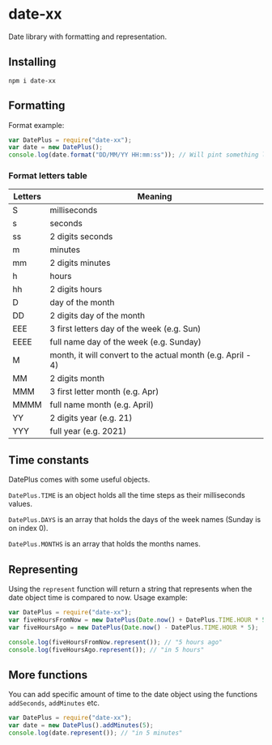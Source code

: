 # date-xx

Date library with formatting and representation.

## Installing
```
npm i date-xx
```

## Formatting
Format example:
```js
var DatePlus = require("date-xx");
var date = new DatePlus();
console.log(date.format("DD/MM/YY HH:mm:ss")); // Will pint something like 17/08/21 15:40
```
### Format letters table
| Letters | Meaning                                                     |
|---------|-------------------------------------------------------------|
| S       | milliseconds                                                |
| s       | seconds                                                     |
| ss      | 2 digits seconds                                            |
| m       | minutes                                                     |
| mm      | 2 digits minutes                                            |
| h       | hours                                                       |
| hh      | 2 digits hours                                              |
| D       | day of the month                                            |
| DD      | 2 digits day of the month                                   |
| EEE     | 3 first letters day of the week (e.g. Sun)                  |
| EEEE    | full name day of the week (e.g. Sunday)                     |
| M       | month, it will convert to the actual month (e.g. April - 4) |
| MM      | 2 digits month                                              |
| MMM     | 3 first letter month (e.g. Apr)                             |
| MMMM    | full name month (e.g. April)                                |
| YY      | 2 digits year (e.g. 21)                                     |
| YYY     | full year (e.g. 2021)                                       |

## Time constants
DatePlus comes with some useful objects.

`DatePlus.TIME` is an object holds all the time steps as their milliseconds values.

`DatePlus.DAYS` is an array that holds the days of the week names (Sunday is on index 0).

`DatePlus.MONTHS` is an array that holds the months names.


## Representing
Using the `represent` function will return a string that represents when the date object time is compared to now.
Usage example:
```js
var DatePlus = require("date-xx");
var fiveHoursFromNow = new DatePlus(Date.now() + DatePlus.TIME.HOUR * 5);
var fiveHoursAgo = new DatePlus(Date.now() - DatePlus.TIME.HOUR * 5);

console.log(fiveHoursFromNow.represent()); // "5 hours ago"
console.log(fiveHoursAgo.represent()); // "in 5 hours"
```

## More functions
You can add specific amount of time to the date object using the functions `addSeconds`, `addMinutes` etc.
```js
var DatePlus = require("date-xx");
var date = new DatePlus().addMinutes(5);
console.log(date.represent()); // "in 5 minutes"
```
